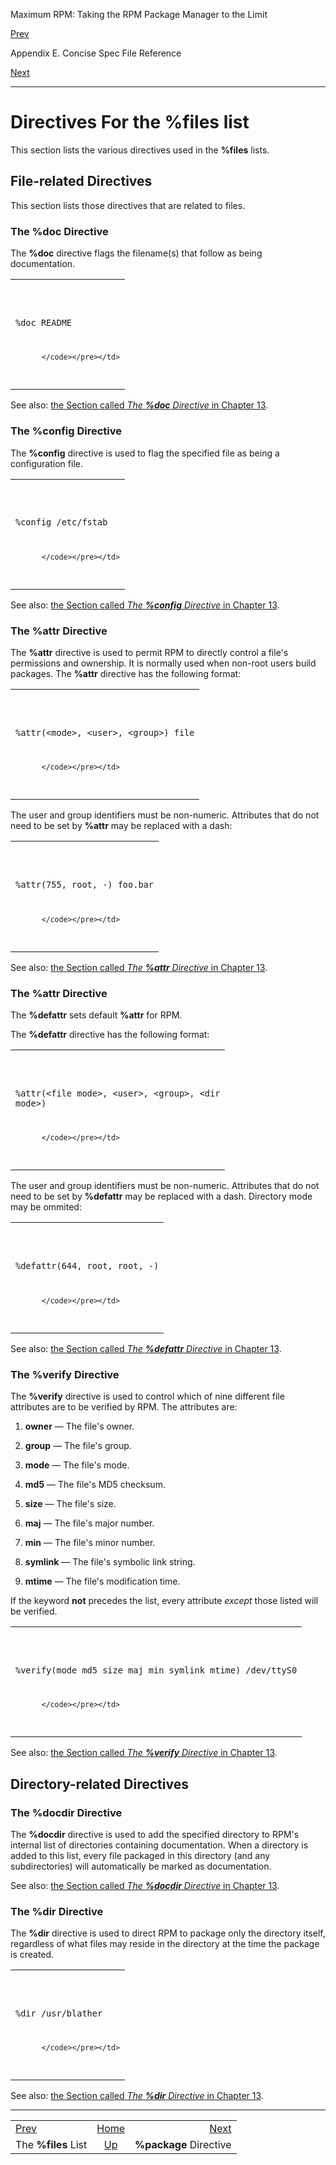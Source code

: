 <div class="NAVHEADER">

Maximum RPM: Taking the RPM Package Manager to the Limit

</div>

[Prev](s1-rpm-specref-files-list.md)

Appendix E. Concise Spec File Reference

[Next](s1-rpm-specref-package.md)

-----

<div class="sect1">

# <span id="s1-rpm-specref-files-list-directives">Directives For the **%files** list</span>

This section lists the various directives used in the **%files** lists.

<div class="sect2">

## <span id="s2-rpm-specref-file-related-directives">File-related Directives</span>

This section lists those directives that are related to files.

<div class="sect3">

### <span id="s3-rpm-specref-doc">The **%doc** Directive</span>

The **%doc** directive flags the filename(s) that follow as being
documentation.

<table>
<colgroup>
<col style="width: 100%" />
</colgroup>
<tbody>
<tr class="odd">
<td><pre class="screen"><code>%doc README

          </code></pre></td>
</tr>
</tbody>
</table>

See also: [the Section called *The **%doc** Directive* in Chapter
13](s1-rpm-inside-files-list-directives.md#s3-rpm-inside-flist-doc-directive).

</div>

<div class="sect3">

### <span id="s3-rpm-specref-config">The **%config** Directive</span>

The **%config** directive is used to flag the specified file as being a
configuration file.

<table>
<colgroup>
<col style="width: 100%" />
</colgroup>
<tbody>
<tr class="odd">
<td><pre class="screen"><code>%config /etc/fstab

          </code></pre></td>
</tr>
</tbody>
</table>

See also: [the Section called *The **%config** Directive* in Chapter
13](s1-rpm-inside-files-list-directives.md#s3-rpm-inside-flist-config-directive).

</div>

<div class="sect3">

### <span id="s3-rpm-specref-attr">The **%attr** Directive</span>

The **%attr** directive is used to permit RPM to directly control a
file's permissions and ownership. It is normally used when non-root
users build packages. The **%attr** directive has the following format:

<table>
<colgroup>
<col style="width: 100%" />
</colgroup>
<tbody>
<tr class="odd">
<td><pre class="screen"><code>%attr(&lt;mode&gt;, &lt;user&gt;, &lt;group&gt;) file

          </code></pre></td>
</tr>
</tbody>
</table>

The user and group identifiers must be non-numeric. Attributes that do
not need to be set by **%attr** may be replaced with a dash:

<table>
<colgroup>
<col style="width: 100%" />
</colgroup>
<tbody>
<tr class="odd">
<td><pre class="screen"><code>%attr(755, root, -) foo.bar

          </code></pre></td>
</tr>
</tbody>
</table>

See also: [the Section called *The **%attr** Directive* in Chapter
13](s1-rpm-inside-files-list-directives.md#s3-rpm-inside-flist-attr-directive).

</div>

<div class="sect3">

### <span id="s3-rpm-specref-defattr">The **%attr** Directive</span>

The **%defattr** sets default **%attr** for RPM.

The **%defattr** directive has the following format:

<table>
<colgroup>
<col style="width: 100%" />
</colgroup>
<tbody>
<tr class="odd">
<td><pre class="screen"><code>%attr(&lt;file mode&gt;, &lt;user&gt;, &lt;group&gt;, &lt;dir mode&gt;)

          </code></pre></td>
</tr>
</tbody>
</table>

The user and group identifiers must be non-numeric. Attributes that do
not need to be set by **%defattr** may be replaced with a dash.
Directory mode may be ommited:

<table>
<colgroup>
<col style="width: 100%" />
</colgroup>
<tbody>
<tr class="odd">
<td><pre class="screen"><code>%defattr(644, root, root, -)

          </code></pre></td>
</tr>
</tbody>
</table>

See also: [the Section called *The **%defattr** Directive* in Chapter
13](s1-rpm-inside-files-list-directives.md#s3-rpm-inside-flist-defattr-directive).

</div>

<div class="sect3">

### <span id="s3-rpm-specref-verify">The **%verify** Directive</span>

The **%verify** directive is used to control which of nine different
file attributes are to be verified by RPM. The attributes are:

1.  **owner** — The file's owner.

2.  **group** — The file's group.

3.  **mode** — The file's mode.

4.  **md5** — The file's MD5 checksum.

5.  **size** — The file's size.

6.  **maj** — The file's major number.

7.  **min** — The file's minor number.

8.  **symlink** — The file's symbolic link string.

9.  **mtime** — The file's modification time.

If the keyword **not** precedes the list, every attribute *except* those
listed will be verified.

<table>
<colgroup>
<col style="width: 100%" />
</colgroup>
<tbody>
<tr class="odd">
<td><pre class="screen"><code>%verify(mode md5 size maj min symlink mtime) /dev/ttyS0

          </code></pre></td>
</tr>
</tbody>
</table>

See also: [the Section called *The **%verify** Directive* in Chapter
13](s1-rpm-inside-files-list-directives.md#s3-rpm-inside-flist-verify-directive).

</div>

</div>

<div class="sect2">

## <span id="s2-rpm-specref-directory-related-directives">Directory-related Directives</span>

<div class="sect3">

### <span id="s3-rpm-specref-docdir">The **%docdir** Directive</span>

The **%docdir** directive is used to add the specified directory to
RPM's internal list of directories containing documentation. When a
directory is added to this list, every file packaged in this directory
(and any subdirectories) will automatically be marked as documentation.

See also: [the Section called *The **%docdir** Directive* in Chapter
13](s1-rpm-inside-files-list-directives.md#s3-rpm-inside-docdir-directive).

</div>

<div class="sect3">

### <span id="s3-rpm-specref-dir">The **%dir** Directive</span>

The **%dir** directive is used to direct RPM to package only the
directory itself, regardless of what files may reside in the directory
at the time the package is created.

<table>
<colgroup>
<col style="width: 100%" />
</colgroup>
<tbody>
<tr class="odd">
<td><pre class="screen"><code>%dir /usr/blather

          </code></pre></td>
</tr>
</tbody>
</table>

See also: [the Section called *The **%dir** Directive* in Chapter
13](s1-rpm-inside-files-list-directives.md#s3-rpm-inside-dir-directive).

</div>

</div>

</div>

<div class="NAVFOOTER">

-----

|                                        |                           |                                     |
| :------------------------------------- | :-----------------------: | ----------------------------------: |
| [Prev](s1-rpm-specref-files-list.md) |    [Home](index.md)     | [Next](s1-rpm-specref-package.md) |
| The **%files** List                    | [Up](ch-rpm-specref.md) |              **%package** Directive |

</div>
